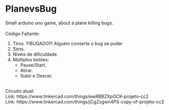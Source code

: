 # PlanevsBug
Small arduino uno game, about a plane killing bugs.<br>
<br>
Código Faltante:<br>
<ol type="1">
  <li>Tiros. !!!BUGADO!!! Alguém conserte o bug se puder</li>
  <li>Sons.</li>
  <li>Níveis de dificuldade.</li>
  <li>Múltiplos botões:
    <ul>
      <li>Pause/Start.</li>
      <li>Atirar.</li>
      <li>Subir e Descer.</li>
    </ul></li>
</ol>
<br>
Circuito atual:<br>
Link: https://www.tinkercad.com/things/ewRBBZXpOCK-projeto-cc2
<br>
Link: https://www.tinkercad.com/things/jCgZsgwn4PS-copy-of-projeto-cc2
